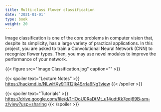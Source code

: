 ```yaml
---
title: Multi-class flower classification
date: '2021-01-01'
type: book
weight: 20
---
```


Image classification is one of the core problems in computer vision that, despite its simplicity, 
has a large variety of practical applications. In this project, you are asked to train a Convolutional Neural Network (CNN) 
to recognize flower types. Then, you may use novel modules to improve the performance of your network.

{{< figure src="Image Classification.jpg" caption="" >}}

{{< spoiler text="Lecture Notes" >}}
	https://hackmd.io/NLwHXy9TR12jk4SrrIa6Ng?view
{{< /spoiler >}}

{{< spoiler text="Tutorials" >}}
    https://drive.google.com/file/d/1HOoU0RaDtMt_u14udtKk7eqj69B-sm-z/view?usp=sharing
{{< /spoiler >}}
